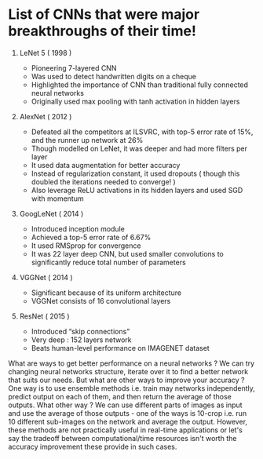 # List of CNNs that were major breakthroughs of their time!

1. LeNet 5 ( 1998 )
    - Pioneering 7-layered CNN
    - Was used to detect handwritten digits on a cheque
    - Highlighted the importance of CNN than traditional fully connected neural networks
    - Originally used max pooling with tanh activation in hidden layers

2. AlexNet ( 2012 )
    - Defeated all the competitors at ILSVRC, with top-5 error rate of 15%, and the runner up network at 26%
    - Though modelled on LeNet, it was deeper and had more filters per layer
    - It used data augmentation for better accuracy
    - Instead of regularization constant, it used dropouts ( though this doubled the iterations needed to converge! )
    - Also leverage ReLU activations in its hidden layers and used SGD with momentum

3. GoogLeNet ( 2014 )
    - Introduced inception module
    - Achieved a top-5 error rate of 6.67%
    - It used RMSprop for convergence
    - It was 22 layer deep CNN, but used smaller convolutions to significantly reduce total number of parameters
    
4. VGGNet ( 2014 )
    - Significant because of its uniform architecture
    - VGGNet consists of 16 convolutional layers

5. ResNet ( 2015 )
    - Introduced “skip connections”
    - Very deep : 152 layers network
    - Beats human-level performance on IMAGENET dataset

What are ways to get better performance on a neural networks ? We can try changing neural networks structure, iterate over it to find a better network that suits our needs. But what are other ways to improve your accuracy ? One way is to use ensemble methods i.e. train may networks independently, predict output on each of them, and then return the average of those outputs. What other way ? We can use different parts of images as input and use the average of those outputs - one of the ways is 10-crop i.e. run 10 different sub-images on the network and average the output. However, these methods are not practically useful in real-time applications or let's say the tradeoff between computational/time resources isn't worth the accuracy improvement these provide in such cases.
